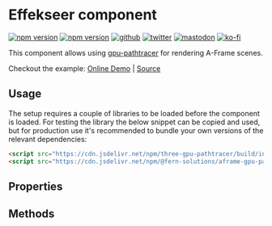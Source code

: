 # Effekseer component
[![npm version](https://img.shields.io/npm/v/@fern-solutions/aframe-gpu-pathtracer.svg?style=flat-square)](https://www.npmjs.com/package/@fern-solutions/aframe-gpu-pathtracer)
[![npm version](https://img.shields.io/npm/l/@fern-solutions/aframe-gpu-pathtracer.svg?style=flat-square)](https://www.npmjs.com/package/@fern-solutions/aframe-gpu-pathtracer)
[![github](https://flat.badgen.net/badge/icon/github?icon=github&label)](https://github.com/mrxz/fern-aframe-components/)
[![twitter](https://flat.badgen.net/badge/twitter/@noerihuisman/blue?icon=twitter&label)](https://twitter.com/noerihuisman)
[![mastodon](https://flat.badgen.net/badge/mastodon/@noerihuisman@arvr.social/blue?icon=mastodon&label)](https://arvr.social/@noerihuisman)
[![ko-fi](https://img.shields.io/badge/ko--fi-buy%20me%20a%20coffee-ff5f5f?style=flat-square)](https://ko-fi.com/fernsolutions)

This component allows using [gpu-pathtracer](https://github.com/gkjohnson/three-gpu-pathtracer) for rendering A-Frame scenes.

Checkout the example: [Online Demo](https://aframe-components.fern.solutions/gpu-pathtracer) | [Source](https://github.com/mrxz/fern-aframe-components/blob/main/gpu-pathtracer/example/index.html)

## Usage
The setup requires a couple of libraries to be loaded before the component is loaded. For testing the library the below snippet can be copied and used, but for production use it's recommended to bundle your own versions of the relevant dependencies:
```HTML
<script src="https://cdn.jsdelivr.net/npm/three-gpu-pathtracer/build/index.umd.cjs"></script>
<script src="https://cdn.jsdelivr.net/npm/@fern-solutions/aframe-gpu-pathtracer/dist/aframe-gpu-pathtracer.umd.min.js"></script>
```

## Properties

## Methods

